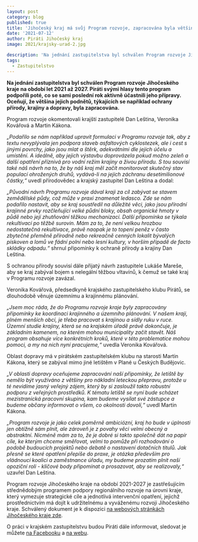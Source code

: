 ```yaml
---
layout: post
category: blog
published: true
title: 'Jihočeský kraj má svůj Program rozvoje, zapracována byla většina podnětů pirátských zastupitelů'
date: '2021-07-12'
author: Piráti Jihočeský kraj
image: 2021/krajsky-urad-2.jpg

description: 'Na jednání zastupitelstva byl schválen Program rozvoje Jihočeského kraje na období let 2021 až 2027. Piráti svými hlasy tento program podpořili poté, co se sami poslední rok aktivně účastnili jeho přípravy. Oceňují, že většina jejich podnětů, týkajících se například ochrany přírody, krajiny a dopravy, byla zapracována.'
tags:
  - Zastupitelstvo
---
```

**Na jednání zastupitelstva byl schválen Program rozvoje Jihočeského kraje na období let 2021 až 2027. Piráti svými hlasy tento program podpořili poté, co se sami poslední rok aktivně účastnili jeho přípravy. Oceňují, že většina jejich podnětů, týkajících se například ochrany přírody, krajiny a dopravy, byla zapracována.** 

Program rozvoje okomentovali krajští zastupitelé Dan Leština, Veronika Kovářová a Martin Kákona.

*„Podařilo se nám například upravit formulaci v Programu rozvoje tak, aby z textu nevyplývala jen podpora staveb asfaltových cyklostezek, ale i cest s jinými povrchy, jako jsou mlat a štěrk, adekvátními dle jejich účelu a umístění. A ideálně, aby jejich výstavbu doprovázela pokud možno zeleň a další opatření příznivá pro vodní režim krajiny a živou přírodu. S tou souvisí také náš návrh na to, že by náš kraj měl začít monitorovat skutečný stav populací ohrožených druhů, vydává-li na jejich záchranu desetimilionové částky,“* uvedl přírodovědec a krajský zastupitel Dan Leština a dodal:

*„Původní návrh Programu rozvoje dával kraji za cíl zabývat se stavem zemědělské půdy, což může v praxi znamenat ledasco. Zde se nám podařilo nastavit, aby se kraj soustředil na důležité věci, jako jsou přírodní krajinné prvky rozčleňující velké půdní bloky, obsah organické hmoty v půdě nebo její zhutňování těžkou mechanizací. Další připomínka se týkala rekultivací po těžbě surovin. Mám za to, že není velkou hrozbou nedostatečná rekultivace, právě naopak je to topení peněz v často zbytečné přeměně přírodně nebo rekreačně cenných lokalit bývalých pískoven a lomů ve fádní polní nebo lesní kultury, v horším případě de facto skládky odpadu.“* shrnul připomínky k ochraně přírody a krajiny Dan Leština.

S ochranou přírody souvisí dále přijatý návrh zastupitele Lukáše Mareše, aby se kraj zabýval bojem s nelegální těžbou vltavínů, k čemuž se také kraj v Programu rozvoje zavázal.

Veronika Kovářová, předsedkyně krajského zastupitelského klubu Pirátů, se dlouhodobě věnuje územnímu a krajinnému plánování.

*„Jsem moc ráda, že do Programu rozvoje kraje byly zapracovány připomínky ke koordinaci krajinného a územního plánování. V našem kraji, plném menších obcí, je třeba pracovat s krajinou a sídly ruku v ruce. Územní studie krajiny, která se na krajském úřadě právě dokončuje, je základním kamenem, na kterém mohou municipality začít stavět. Náš program obsahuje více konkrétních kroků, které v této problematice mohou pomoci, a my na nich nyní pracujeme,“* uvedla Veronika Kovářová.

Oblast dopravy má v pirátském zastupitelském klubu na starosti Martin Kákona, který se zabýval mimo jiné letištěm v Plané u Českých Budějovic.

*„V oblasti dopravy oceňujeme zapracování naší připomínky, že letiště by nemělo být využíváno z většiny pro nákladní leteckou přepravu, protože u té nevidíme jasný veřejný zájem, který by si zasloužil takto robustní podporu z veřejných prostředků. K tématu letiště se nyní bude scházet mezistranická pracovní skupina, kam budeme vysílat své zástupce a budeme občany informovat o všem, co okolnosti dovolí,“* uvedl Martin Kákona.

*„Program rozvoje je jako celek poměrně ambiciózní, kraj ho bude v úplnosti jen obtížně sám plnit, ale zároveň je z povahy věci velmi obecný a abstraktní. Nicméně mám za to, že je dobré si takto společně dát na papír cíle, ke kterým chceme směřovat, velmi to pomůže při rozhodování o podobě budoucích projektů nebo debatě o nastavení dotačních titulů. Jak přesně se které opatření přepíše do praxe, je otázka především pro vládnoucí koalici a zaměstnance úřadu, my budeme prozatím plnit naší opoziční roli - klíčové body připomínat a prosazovat, aby se realizovaly,“* uzavřel Dan Leština.

Program rozvoje Jihočeského kraje na období 2021-2027 je zastřešujícím střednědobým programem podpory regionálního rozvoje na úrovni kraje, který vymezuje strategické cíle a jednotlivá intervenční opatření, jejichž prostřednictvím má dojít k udržitelnému a vyváženému rozvoji Jihočeského kraje. Schválený dokument je k dispozici [na webových stránkách Jihočeského kraje zde](https://www.kraj-jihocesky.cz/krajsky-urad/odbor-regionalniho-rozvoje-uzemniho-planovani-stavebniho-radu#program-rozvoje-jihoceskeho-kraje-na-obdobi-2021---2027). 

O práci v krajském zastupitelstvu budou Piráti dále informovat, sledovat je můžete [na Facebooku](https://www.facebook.com/pirati.jck) a 
[na webu](https://jihocesky.pirati.cz/).
